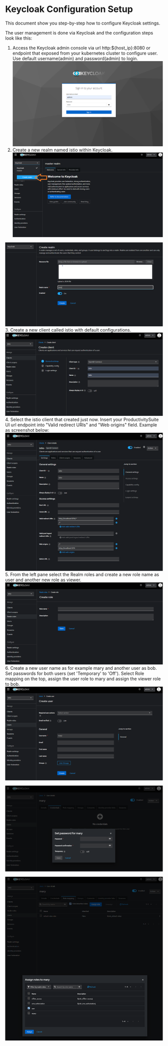 # Keycloak Configuration Setup

This document show you step-by-step how to configure Keycloak settings.

The user management is done via Keycloak and the configuration steps look like this:

1. Access the Keycloak admin console via url http:${host_ip}:8080 or endpoint that exposed from your kubernetes cluster to configure user. Use default username(admin) and password(admin) to login.
![project-screenshot](../../assets/img/keycloak_login.png)
2. Create a new realm named istio within Keycloak.
![project-screenshot](../../assets/img/create_realm.png)

![project-screenshot](../../assets/img/create_istio_realm.png)
3. Create a new client called istio with default configurations.
![project-screenshot](../../assets/img/create_client.png)
4. Select the istio client that created just now. Insert your ProductivitySuite UI url endpoint into "Valid redirect URIs" and "Web origins" field. Example as screenshot below:
![project-screenshot](../../assets/img/istio_client_settings.png)
5. From the left pane select the Realm roles and create a new role name as user and another new role as viewer.
![project-screenshot](../../assets/img/create_roles.png)
6. Create a new user name as for example mary and another user as bob. Set passwords for both users (set 'Temporary' to 'Off'). Select Role mapping on the top, assign the user role to mary and assign the viewer role to bob.
![project-screenshot](../../assets/img/create_users.png)

![project-screenshot](../../assets/img/set_user_password.png)

![project-screenshot](../../assets/img/user_role_mapping.png)